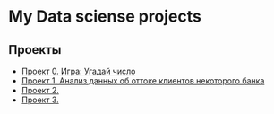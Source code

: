 # My Data sciense projects

## Проекты
* [Проект 0. Игра: Угадай число](https://github.com/emozdir/Data_sciense/tree/main/project_0)
* [Проект 1. Анализ данных об оттоке клиентов некоторого банка](https://github.com/emozdir/Data_sciense/blob/main/DST_01_13/report.ipynb)
* [Проект 2. ]()
* [Проект 3. ]()
